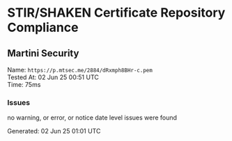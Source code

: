 # STIR/SHAKEN Certificate Repository Compliance

## Martini Security

Name: `https://p.mtsec.me/2884/dRxmph8BHr-c.pem`\
Tested At: 02 Jun 25 00:51 UTC\
Time: 75ms

### Issues

no warning, or error, or notice date level issues were found

Generated: 02 Jun 25 01:01 UTC